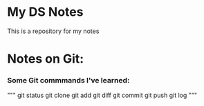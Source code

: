 # My DS Notes

This is a repository for my notes

# Notes on Git:

### Some Git commmands I've learned:

"""
git status
git clone
git add
git diff
git commit
git push
git log
"""
